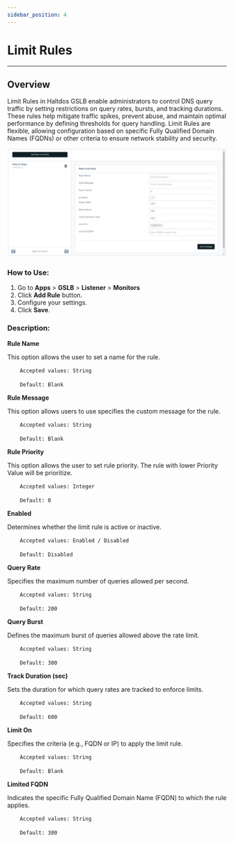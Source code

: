 ```yaml
---
sidebar_position: 4
---
```


# Limit Rules

---

## Overview

Limit Rules in Haltdos GSLB enable administrators to control DNS query traffic by setting restrictions on query rates, bursts, and tracking durations. These rules help mitigate traffic spikes, prevent abuse, and maintain optimal performance by defining thresholds for query handling. Limit Rules are flexible, allowing configuration based on specific Fully Qualified Domain Names (FQDNs) or other criteria to ensure network stability and security.


![rules](/img/gslb/v8/limit_rule.png)

### How to Use:
1. Go to  **Apps** > **GSLB** > **Listener** > **Monitors**
2. Click **Add Rule** button.
3. Configure your settings.
4. Click **Save**.

### Description:

**Rule Name**

This option allows the user to set a name for the rule.

```
    Accepted values: String

    Default: Blank 
```


**Rule Message** 

This option allows users to use specifies the custom message for the rule.

```
    Accepted values: String

    Default: Blank 
```


**Rule Priority**

This option allows the user to set rule priority. The rule with lower Priority Value will be prioritize.

```
    Accepted values: Integer

    Default: 0 
```


**Enabled**

Determines whether the limit rule is active or inactive.

```
    Accepted values: Enabled / Disabled

    Default: Disabled
```


**Query Rate** 

Specifies the maximum number of queries allowed per second.


```
    Accepted values: String

    Default: 200
```


**Query Burst** 

Defines the maximum burst of queries allowed above the rate limit.

```
    Accepted values: String

    Default: 300
```


**Track Duration (sec)** 

Sets the duration for which query rates are tracked to enforce limits.

```
    Accepted values: String

    Default: 600
```


**Limit On** 

Specifies the criteria (e.g., FQDN or IP) to apply the limit rule.


```
    Accepted values: String

    Default: Blank
```


**Limited FQDN** 

Indicates the specific Fully Qualified Domain Name (FQDN) to which the rule applies.

```
    Accepted values: String

    Default: 300
```

